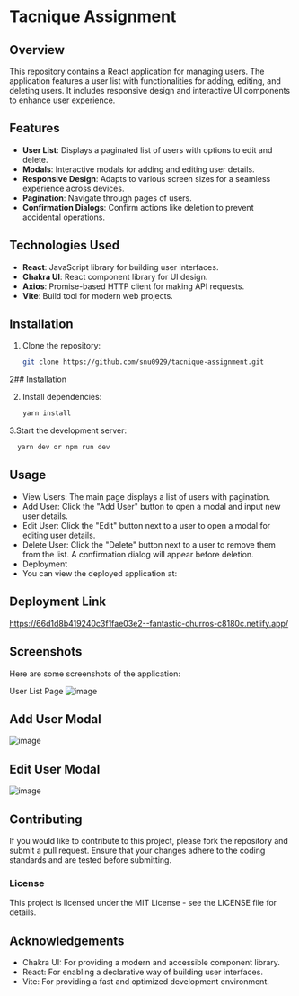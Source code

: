 # Tacnique Assignment

## Overview

This repository contains a React application for managing users. The application features a user list with functionalities for adding, editing, and deleting users. It includes responsive design and interactive UI components to enhance user experience.

## Features

- **User List**: Displays a paginated list of users with options to edit and delete.
- **Modals**: Interactive modals for adding and editing user details.
- **Responsive Design**: Adapts to various screen sizes for a seamless experience across devices.
- **Pagination**: Navigate through pages of users.
- **Confirmation Dialogs**: Confirm actions like deletion to prevent accidental operations.

## Technologies Used

- **React**: JavaScript library for building user interfaces.
- **Chakra UI**: React component library for UI design.
- **Axios**: Promise-based HTTP client for making API requests.
- **Vite**: Build tool for modern web projects.

## Installation

1. Clone the repository:

   ```bash
   git clone https://github.com/snu0929/tacnique-assignment.git
2## Installation

2. Install dependencies:

   ```bash
   yarn install
3.Start the development server:
 ```bash
   yarn dev or npm run dev
```

## Usage
- View Users: The main page displays a list of users with pagination.
- Add User: Click the "Add User" button to open a modal and input new user details.
- Edit User: Click the "Edit" button next to a user to open a modal for editing user details.
- Delete User: Click the "Delete" button next to a user to remove them from the list. A confirmation dialog will appear before deletion.
- Deployment
- You can view the deployed application at:

## Deployment Link
https://66d1d8b419240c3f1fae03e2--fantastic-churros-c8180c.netlify.app/
## Screenshots

Here are some screenshots of the application:

User List Page
![image](https://github.com/user-attachments/assets/5a1f7cb3-9dbc-4a10-95c2-b529bd14990b)


## Add User Modal
![image](https://github.com/user-attachments/assets/18ac220b-4416-43d2-81bf-a0309fd12f57)


## Edit User Modal
![image](https://github.com/user-attachments/assets/fbdb6231-4a9f-4a1b-9b0e-d4264b585af2)


## Contributing
If you would like to contribute to this project, please fork the repository and submit a pull request. Ensure that your changes adhere to the coding standards and are tested before submitting.

### License
This project is licensed under the MIT License - see the LICENSE file for details.

## Acknowledgements
- Chakra UI: For providing a modern and accessible component library.
- React: For enabling a declarative way of building user interfaces.
- Vite: For providing a fast and optimized development environment.
